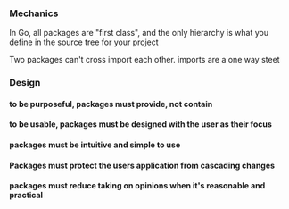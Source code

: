 ### Mechanics

In Go, all packages are "first class", and the only hierarchy is what you define in the source tree
for your project

Two packages can't cross import each other. imports are a one way steet

### Design

#### to be purposeful, packages must provide, not contain
#### to be usable, packages must be designed with the user as their focus
#### packages must be intuitive and simple to use
#### Packages must protect the users application from cascading changes
#### packages must reduce taking on opinions when it's reasonable and practical